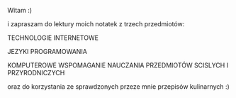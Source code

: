Witam :)
<p>i zapraszam do lektury moich notatek z trzech przedmiotów:
<p>TECHNOLOGIE INTERNETOWE
<p>JEZYKI PROGRAMOWANIA
<p>KOMPUTEROWE WSPOMAGANIE NAUCZANIA PRZEDMIOTÓW SCISLYCH I PRZYRODNICZYCH
<p>oraz do korzystania ze sprawdzonych przeze mnie przepisów kulinarnych :)<p>
